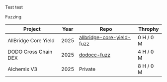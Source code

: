 Test test

Fuzzing

| Project | Year | Repo | Throphy |
|-------- | ---- | ------ | ------ |
| AllBridge Core Yield | 2025 | [allbridge-core-yield-fuzz](https://github.com/pyk/allbridge-core-yield-fuzz) | 0 H / 0 M |
| DODO Cross Chain DEX  | 2025 | [dodocc-fuzz](https://github.com/pyk/dodocc-fuzz) | 4 H / 0 M |
| Alchemix V3  | 2025 | Private | 8 H / 0 M |
